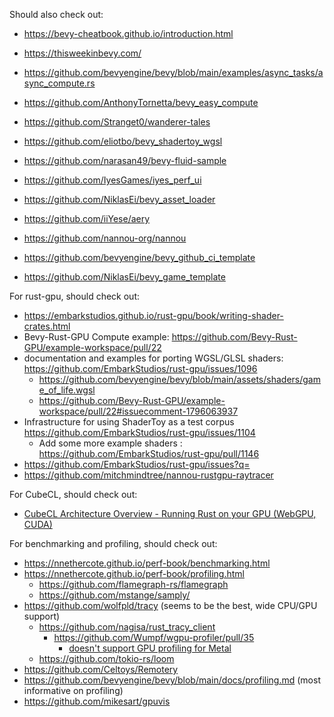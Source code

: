 Should also check out:

- https://bevy-cheatbook.github.io/introduction.html
- https://thisweekinbevy.com/

- https://github.com/bevyengine/bevy/blob/main/examples/async_tasks/async_compute.rs
- https://github.com/AnthonyTornetta/bevy_easy_compute
- https://github.com/Stranget0/wanderer-tales
- https://github.com/eliotbo/bevy_shadertoy_wgsl
- https://github.com/narasan49/bevy-fluid-sample

- https://github.com/IyesGames/iyes_perf_ui
- https://github.com/NiklasEi/bevy_asset_loader

- https://github.com/iiYese/aery
- https://github.com/nannou-org/nannou
- https://github.com/bevyengine/bevy_github_ci_template
- https://github.com/NiklasEi/bevy_game_template

For rust-gpu, should check out:

- https://embarkstudios.github.io/rust-gpu/book/writing-shader-crates.html
- Bevy-Rust-GPU Compute example: https://github.com/Bevy-Rust-GPU/example-workspace/pull/22
- documentation and examples for porting WGSL/GLSL shaders: https://github.com/EmbarkStudios/rust-gpu/issues/1096
  - https://github.com/bevyengine/bevy/blob/main/assets/shaders/game_of_life.wgsl
  - https://github.com/Bevy-Rust-GPU/example-workspace/pull/22#issuecomment-1796063937
- Infrastructure for using ShaderToy as a test corpus https://github.com/EmbarkStudios/rust-gpu/issues/1104
  - Add some more example shaders : https://github.com/EmbarkStudios/rust-gpu/pull/1146
- https://github.com/EmbarkStudios/rust-gpu/issues?q=
- https://github.com/mitchmindtree/nannou-rustgpu-raytracer

For CubeCL, should check out:

- [CubeCL Architecture Overview - Running Rust on your GPU (WebGPU, CUDA)](https://gist.github.com/nihalpasham/570d4fe01b403985e1eaf620b6613774)

For benchmarking and profiling, should check out:

- https://nnethercote.github.io/perf-book/benchmarking.html
- https://nnethercote.github.io/perf-book/profiling.html
  - https://github.com/flamegraph-rs/flamegraph
  - https://github.com/mstange/samply/
- https://github.com/wolfpld/tracy (seems to be the best, wide CPU/GPU support)
  - https://github.com/nagisa/rust_tracy_client
    - https://github.com/Wumpf/wgpu-profiler/pull/35
      - [doesn't support GPU profiling for Metal](https://github.com/Wumpf/wgpu-profiler/blob/920b845e3a9d5c86310b5bc0ea3d56dbb45eaeda/src/tracy.rs#L44)
  - https://github.com/tokio-rs/loom
- https://github.com/Celtoys/Remotery
- https://github.com/bevyengine/bevy/blob/main/docs/profiling.md (most informative on profiling)
- https://github.com/mikesart/gpuvis